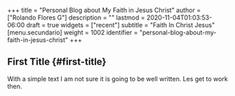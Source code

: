 +++
title = "Personal Blog about My Faith in Jesus Christ"
author = ["Rolando Flores G"]
description = ""
lastmod = 2020-11-04T01:03:53-06:00
draft = true
widgets = ["recent"]
subtitle = "Faith In Christ Jesus"
[menu.secundario]
  weight = 1002
  identifier = "personal-blog-about-my-faith-in-jesus-christ"
+++

## First Title {#first-title}

With a simple text I am not sure it is going to be well written.
Les get to work then.